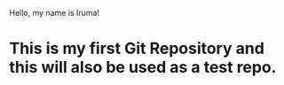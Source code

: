 Hello, my name is Iruma!

This is my first Git Repository and this will also be used as a test repo.
=====
